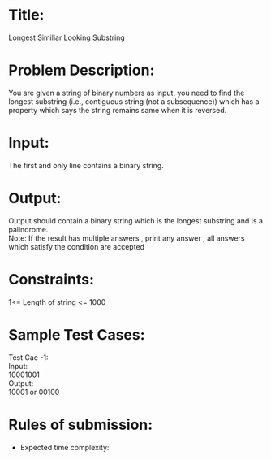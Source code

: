 # Title:
  Longest Similiar Looking Substring
  
# Problem Description:
  You are given a string of binary numbers as input, you need to find the longest substring (i.e., contiguous string (not a subsequence)) which has a property which says the string remains same when it is reversed.
  
# Input:
  The first and only line contains a binary string.
  
# Output:
  Output should contain a binary string which is the longest substring and is a palindrome.<br>
  Note:  If the result has multiple answers , print any answer , all answers which satisfy the condition are accepted
  
# Constraints:
  1<= Length of string <= 1000
  
# Sample Test Cases:
  Test Cae -1:<br>
  Input:<br>
  10001001<br>
  Output:<br>
  10001 or 00100<br>

# Rules of submission:
  - Expected time complexity: 
  
  
